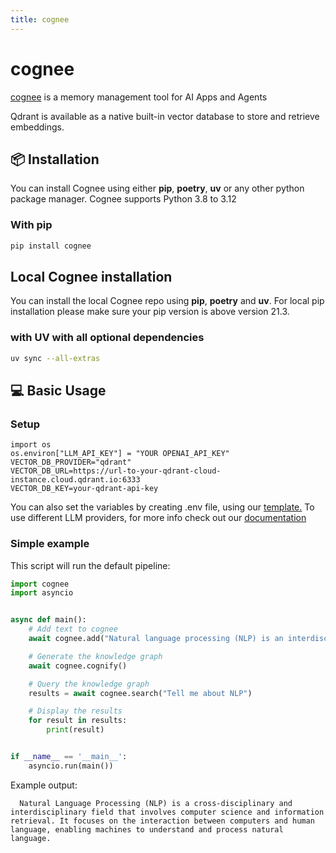 ```yaml
---
title: cognee
---
```


# cognee

[cognee](https://www.cognee.ai) is a memory management tool for AI Apps and Agents

Qdrant is available as a native built-in vector database to store and retrieve embeddings.




## 📦 Installation

You can install Cognee using either **pip**, **poetry**, **uv** or any other python package manager.
Cognee supports Python 3.8 to 3.12

### With pip

```bash
pip install cognee
```

## Local Cognee installation

You can install the local Cognee repo using **pip**, **poetry** and **uv**.
For local pip installation please make sure your pip version is above version 21.3.

### with UV with all optional dependencies

```bash
uv sync --all-extras
```

## 💻 Basic Usage

### Setup

```
import os
os.environ["LLM_API_KEY"] = "YOUR OPENAI_API_KEY"
VECTOR_DB_PROVIDER="qdrant"
VECTOR_DB_URL=https://url-to-your-qdrant-cloud-instance.cloud.qdrant.io:6333
VECTOR_DB_KEY=your-qdrant-api-key

```

You can also set the variables by creating .env file, using our <a href="https://github.com/topoteretes/cognee/blob/main/.env.template">template.</a>
To use different LLM providers, for more info check out our <a href="https://docs.cognee.ai">documentation</a>


### Simple example

This script will run the default pipeline:

```python
import cognee
import asyncio


async def main():
    # Add text to cognee
    await cognee.add("Natural language processing (NLP) is an interdisciplinary subfield of computer science and information retrieval.")

    # Generate the knowledge graph
    await cognee.cognify()

    # Query the knowledge graph
    results = await cognee.search("Tell me about NLP")

    # Display the results
    for result in results:
        print(result)


if __name__ == '__main__':
    asyncio.run(main())

```
Example output:
```
  Natural Language Processing (NLP) is a cross-disciplinary and interdisciplinary field that involves computer science and information retrieval. It focuses on the interaction between computers and human language, enabling machines to understand and process natural language.

```
